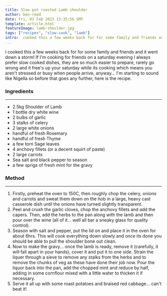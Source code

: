 ```yaml
---
title: Slow pot roasted Lamb shoulder
author: ben-reed
date: Fri, 01 Feb 2013 13:35:56 GMT
template: article.html
featureImage: lamb-shoulder.jpg
tags: ["recipes", "slow-cook", "lamb"]
intro:  cooked this a few weeks back for for some family and friends and it went down a storm! If I&#39;m cooking for friends on a saturday evening I always prefer slow cooked dishes, they are so much easier to prepare, rarely go wrong and it free&#39;s up your saturday while its cooking which means you aren&#39;t stressed or busy when people arrive, anyway... I&#39;m starting to sound like Nigella so before that goes any further, here is the recipe.
...
```


I cooked this a few weeks back for for some family and friends and it went down a storm! If I&#39;m cooking for friends on a saturday evening I always prefer slow cooked dishes, they are so much easier to prepare, rarely go wrong and it free&#39;s up your saturday while its cooking which means you aren&#39;t stressed or busy when people arrive, anyway... I&#39;m starting to sound like Nigella so before that goes any further, here is the recipe.

### Ingredients
---

*   2.5kg Shoulder of Lamb
*   1 bottle dry white wine
*   2 bulbs of garlic
*   3 stalks of celery
*   2 large white onions
*   handful of fresh Rosemary
*   handful of fresh Thyme
*   a few torn Sage leaves
*   4 anchovy fillets (or a decent squirt of paste)
*   2 large carrots
*   Sea salt and black pepper to season
*   a few sprigs of fresh mint for the gravy

### Method
---

1.  Firstly, preheat the oven to 150C, then roughly chop the celery, onions and carrots and sweat them down on the hob in a large, heavy cast casserole dish until the onions have turned slightly transparent.
2.  Peel and crush the garlic cloves, chop the anchovy fillets and add the capers. Then, add the herbs to the pan along with the lamb and then pour over the wine (all of it... well all bar a sneaky glass for quality control).
3.  Season with salt and pepper, put the lid on and place it in the oven for about 6hrs. This will cook everything down slowly and once its done you should be able to pull the shoulder bone out clean.
4.  Now to make the gravy... once the lamb is ready, remove it (carefully, it will fall apart in your hands), cover it and put it to one side. Strain the liquer through a sieve to remove any stalks from the herbs and to remove the chunks of veg as these have done their job now. Pour the liquor back into the pan, add the chopped mint and reduce by half, adding in some cornflour mixed with a little water to thicken it if necessary.
5.  Serve it all up with some roast potatoes and braised red cabbage... can&#39;t beat it!
